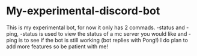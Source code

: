 # My-experimental-discord-bot
This is my experimental bot, for now it only has 2 commads.
-status and -ping, -status is used to view the status of a mc server you would like and -ping is to see if the bot is still working (bot replies with Pong!)
I do plan to add more features so be patient with me!
